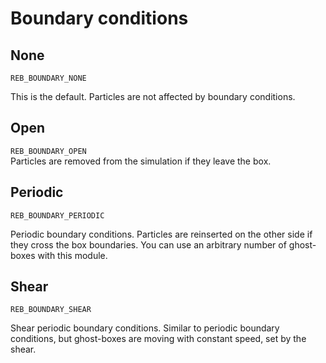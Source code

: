 # Boundary conditions

## None
`REB_BOUNDARY_NONE`

This is the default. Particles are not affected by boundary conditions.

## Open
`REB_BOUNDARY_OPEN`      
 Particles are removed from the simulation if they leave the box.

## Periodic
`REB_BOUNDARY_PERIODIC`     

Periodic boundary conditions. Particles are reinserted on the other side if they cross the box boundaries. You can use an arbitrary number of ghost-boxes with this module.

## Shear
`REB_BOUNDARY_SHEAR`        

Shear periodic boundary conditions. Similar to periodic boundary conditions, but ghost-boxes are moving with constant speed, set by the shear.

